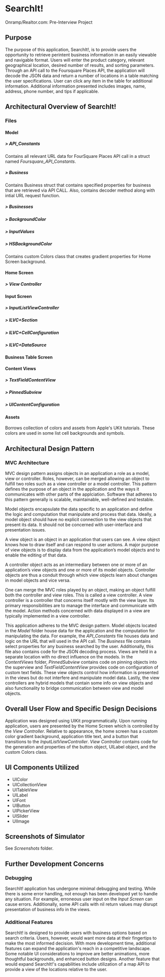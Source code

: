 # SearchIt!
Onramp/Realtor.com: Pre-Interview Project

## Purpose

The purpose of this application, SearchIt!, is to provide users the opportunity to retrieve perintent business information in an easily viewable and navigable format. Users will enter the product category, relevant geographical location, desired number of results, and sorting parameters. Through an API call to the Foursquare Places API, the application will decode the JSON data and return a number of locations in a table matching the user specifications. User can click any item in the table for additional information. Additional information presented includes images, name, address, phone number, and tips if applicable. 

## Architectural Overview of SearchIt!

### Files

#### **Model**

##### > API_Constants

Contains all relevant URL data for FourSquare Places API call in a struct named *Foursquare_API_Constants*.

##### > Business

Contains Business struct that contains specified properties for business that are retrieved via API CALL. Also, contains decoder method along with intial URL request function.

##### > Businesses

##### > BackgroundColor

##### > InputValues

##### > HSBackgroundColor

Contains custom Colors class that creates gradient properties for Home Screen background.

#### **Home Screen**

##### > View Controller

#### **Input Screen**

##### > InputListViewController

##### > ILVC+Section

##### > ILVC+CellConfiguration

##### > ILVC+DataSource

#### **Business Table Screen**

#### **Content Views**

##### > TextFieldContentView

##### > PinnedSubview

##### > UIContentConfiguration

#### **Assets**

Borrows collection of colors and assets from Apple's UKit tutorials. These colors are used in some list cell backgrounds and symbols. 


## Architectural Design Pattern

### MVC Architecture

MVC design pattern assigns objects in an application a role as a model, view or controller. Roles, however, can be merged allowing an object to fulfill two roles such as a view controller or a model controller. This pattern defines the purpose of an object in the application and the ways it communicates with other parts of the applciation. Software that adheres to this pattern generally is scalable, maintainable, well-defined and testable. 

Model objects encapsulate the data specific to an application and define the logic and computation that manipulate and process that data. Ideally, a model object should have no explicit connection to the view objects that present its data. It should not be concerned with user-interface and presentation issues. 

A view object is an object in an application that users can see. A view object knows how to draw itself and can respond to user actions. A major purpose of view objects is to display data from the application’s model objects and to enable the editing of that data. 

A controller object acts as an intermediary between one or more of an application’s view objects and one or more of its model objects. Controller objects are thus a conduit through which view objects learn about changes in model objects and vice versa.

One can merge the MVC roles played by an object, making an object fulfill both the controller and view roles. This is called a view controller. A view controller is a controller that concerns itself mostly with the view layer. Its primary responsibilities are to manage the interface and communicate with the model. Action methods concerned with data displayed in a view are typically implemented in a view controller.

This application adheres to the MVC design pattern. Model objects located in the *Model* folder house data for the application and the computation for manipulating the data. For example, the *API_Constants* file houses data and logic on the URL that will used in the API call. The *Business* file contains select properties for any business searched by the user. Additionally, this file also contains code for the JSON decoding process. Views are held in a separate location with no direct influence on the models. In the *ContentViews* folder, *PinnedSubview* contains code on pinning objects into the superview and *TextFieldContentView* provides code on configuration of custom text fields. These view objects control how information is presented in the views but do not interfere and manipulate model data. Lastly, the view controllers are hybrid models that contain some info on view objects and also functionality to bridge communication between view and model objects. 


## Overall User Flow and Specific Design Decisions

Application was designed using UIKit programmatically. Upon running application, users are presented by the Home Screen which is controlled by the *View Controller*. Relative to appearance, the home screen has a custom color gradient background, application title text, and a button that transitions to the *InputListViewController*. *View Controller* contains code for the generation and properties of the button object, UILabel object, and the custom Colors class. 

## UI Components Utilized

+ UIColor
+ UICollectionView
+ UITableView
+ UILabel
+ UIFont
+ UIButton
+ UIPickerView
+ UISlider
+ UIImage

## Screenshots of Simulator

See *Screenshots* folder.

## Further Development Concerns

### Debugging

SearchIt! application has undergone minimal debugging and testing. While there is some error handling, not enough has been developed yet to handle any situation. For example, erroneous user input on the *Input Screen* can cause errors. Additionally, some API calls with nil return values may disrupt presentation of business info in the views.

### Additional Features

SearchIt! is designed to provide users with business options based on search criteria. Users, however, would want more data at their fingertips to make the most informed decision. With more development time, additional features can expand the application's reach in a competitive landscape. Some notable UI considerations to improve are better animations, more thoughtful backgrounds, and enhanced button designs. Another feature that would expand SearchIt!'s capabilities include utilization of a map API to provide a view of the locations relative to the user.


